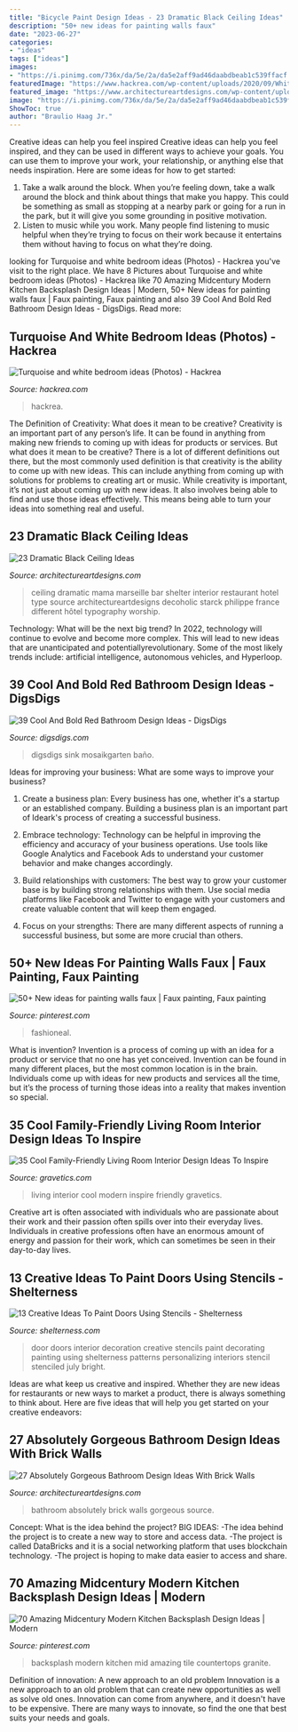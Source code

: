 ```yaml
---
title: "Bicycle Paint Design Ideas - 23 Dramatic Black Ceiling Ideas"
description: "50+ new ideas for painting walls faux"
date: "2023-06-27"
categories:
- "ideas"
tags: ["ideas"]
images:
- "https://i.pinimg.com/736x/da/5e/2a/da5e2aff9ad46daabdbeab1c539ffacf.jpg"
featuredImage: "https://www.hackrea.com/wp-content/uploads/2020/09/White-bedroom-with-turquoise-textured-wall-768x513.jpg"
featured_image: "https://www.architectureartdesigns.com/wp-content/uploads/2013/11/2117.jpg"
image: "https://i.pinimg.com/736x/da/5e/2a/da5e2aff9ad46daabdbeab1c539ffacf.jpg"
ShowToc: true
author: "Braulio Haag Jr."
---
```



Creative ideas can help you feel inspired
Creative ideas can help you feel inspired, and they can be used in different ways to achieve your goals. You can use them to improve your work, your relationship, or anything else that needs inspiration. Here are some ideas for how to get started: 
1. Take a walk around the block. When you’re feeling down, take a walk around the block and think about things that make you happy. This could be something as small as stopping at a nearby park or going for a run in the park, but it will give you some grounding in positive motivation. 
2. Listen to music while you work. Many people find listening to music helpful when they’re trying to focus on their work because it entertains them without having to focus on what they’re doing.

	

		
looking for Turquoise and white bedroom ideas (Photos) - Hackrea you've visit to the right place. We have 8 Pictures about Turquoise and white bedroom ideas (Photos) - Hackrea like 70 Amazing Midcentury Modern Kitchen Backsplash Design Ideas | Modern, 50+ New ideas for painting walls faux | Faux painting, Faux painting and also 39 Cool And Bold Red Bathroom Design Ideas - DigsDigs. Read more:
		
    
## Turquoise And White Bedroom Ideas (Photos) - Hackrea

<img loading=lazy src="https://www.hackrea.com/wp-content/uploads/2020/09/White-bedroom-with-turquoise-textured-wall-768x513.jpg" onerror="this.onerror=null;this.src='https://tse4.mm.bing.net/th?id=OIP.T3pOJq_gomq2eRjIZSKFUAHaE8&amp;pid=15.1';" alt="Turquoise and white bedroom ideas (Photos) - Hackrea">

_Source: hackrea.com_

>hackrea. 

	

The Definition of Creativity: What does it mean to be creative?
Creativity is an important part of any person’s life. It can be found in anything from making new friends to coming up with ideas for products or services. But what does it mean to be creative? There is a lot of different definitions out there, but the most commonly used definition is that creativity is the ability to come up with new ideas. This can include anything from coming up with solutions for problems to creating art or music. While creativity is important, it’s not just about coming up with new ideas. It also involves being able to find and use those ideas effectively. This means being able to turn your ideas into something real and useful.

    
## 23 Dramatic Black Ceiling Ideas

<img loading=lazy src="https://www.architectureartdesigns.com/wp-content/uploads/2013/11/2117.jpg" onerror="this.onerror=null;this.src='https://tse2.mm.bing.net/th?id=OIP.TBcuRHfllwe0n2_KX7UF2gAAAA&amp;pid=15.1';" alt="23 Dramatic Black Ceiling Ideas">

_Source: architectureartdesigns.com_

>ceiling dramatic mama marseille bar shelter interior restaurant hotel type source architectureartdesigns decoholic starck philippe france different hôtel typography worship. 

	

Technology: What will be the next big trend?
In 2022, technology will continue to evolve and become more complex. This will lead to new ideas that are unanticipated and potentiallyrevolutionary. Some of the most likely trends include: artificial intelligence, autonomous vehicles, and Hyperloop.

    
## 39 Cool And Bold Red Bathroom Design Ideas - DigsDigs

<img loading=lazy src="https://www.digsdigs.com/photos/red-bathroom-design-ideas-27.jpg" onerror="this.onerror=null;this.src='https://tse4.mm.bing.net/th?id=OIP.raVCIgTiyF8Hy3evHeu-GAHaJ4&amp;pid=15.1';" alt="39 Cool And Bold Red Bathroom Design Ideas - DigsDigs">

_Source: digsdigs.com_

>digsdigs sink mosaikgarten baño. 

	

Ideas for improving your business: What are some ways to improve your business?
1. Create a business plan: Every business has one, whether it's a startup or an established company. Building a business plan is an important part of Ideark's process of creating a successful business.
2. Embrace technology: Technology can be helpful in improving the efficiency and accuracy of your business operations. Use tools like Google Analytics and Facebook Ads to understand your customer behavior and make changes accordingly.

3. Build relationships with customers: The best way to grow your customer base is by building strong relationships with them. Use social media platforms like Facebook and Twitter to engage with your customers and create valuable content that will keep them engaged.

4. Focus on your strengths: There are many different aspects of running a successful business, but some are more crucial than others.

    
## 50+ New Ideas For Painting Walls Faux | Faux Painting, Faux Painting

<img loading=lazy src="https://i.pinimg.com/736x/ce/69/37/ce69373919817e005262b6b20adab2f2.jpg" onerror="this.onerror=null;this.src='https://tse1.mm.bing.net/th?id=OIP.uycFBRdCAsxEONWLdiHTIAAAAA&amp;pid=15.1';" alt="50+ New ideas for painting walls faux | Faux painting, Faux painting">

_Source: pinterest.com_

>fashioneal. 

	

What is invention?
Invention is a process of coming up with an idea for a product or service that no one has yet conceived. Invention can be found in many different places, but the most common location is in the brain. Individuals come up with ideas for new products and services all the time, but it’s the process of turning those ideas into a reality that makes invention so special.

    
## 35 Cool Family-Friendly Living Room Interior Design Ideas To Inspire

<img loading=lazy src="https://www.gravetics.com/wp-content/uploads/2016/11/Modern-living-room-ideas.jpg" onerror="this.onerror=null;this.src='https://tse4.mm.bing.net/th?id=OIP.1guBzI1aHKvMxA0QCH5GzQHaLE&amp;pid=15.1';" alt="35 Cool Family-Friendly Living Room Interior Design Ideas To Inspire">

_Source: gravetics.com_

>living interior cool modern inspire friendly gravetics. 

	

Creative art is often associated with individuals who are passionate about their work and their passion often spills over into their everyday lives. Individuals in creative professions often have an enormous amount of energy and passion for their work, which can sometimes be seen in their day-to-day lives.

    
## 13 Creative Ideas To Paint Doors Using Stencils - Shelterness

<img loading=lazy src="http://i.shelterness.com/decorating-doors-with-stencils-6.jpg" onerror="this.onerror=null;this.src='https://tse2.mm.bing.net/th?id=OIP.drVYAIkvCbb0LWTvdXAUdQAAAA&amp;pid=15.1';" alt="13 Creative Ideas To Paint Doors Using Stencils - Shelterness">

_Source: shelterness.com_

>door doors interior decoration creative stencils paint decorating painting using shelterness patterns personalizing interiors stencil stenciled july bright. 

	

Ideas are what keep us creative and inspired. Whether they are new ideas for restaurants or new ways to market a product, there is always something to think about. Here are five ideas that will help you get started on your creative endeavors: 

    
## 27 Absolutely Gorgeous Bathroom Design Ideas With Brick Walls

<img loading=lazy src="https://www.architectureartdesigns.com/wp-content/uploads/2014/02/2015.jpg" onerror="this.onerror=null;this.src='https://tse1.mm.bing.net/th?id=OIP.w-KfEPenmmES54U6Ys-M1wHaLI&amp;pid=15.1';" alt="27 Absolutely Gorgeous Bathroom Design Ideas With Brick Walls">

_Source: architectureartdesigns.com_

>bathroom absolutely brick walls gorgeous source. 

	

Concept: What is the idea behind the project?
BIG IDEAS: 
-The idea behind the project is to create a new way to store and access data. 
-The project is called DataBricks and it is a social networking platform that uses blockchain technology. 
-The project is hoping to make data easier to access and share.

    
## 70 Amazing Midcentury Modern Kitchen Backsplash Design Ideas | Modern

<img loading=lazy src="https://i.pinimg.com/736x/da/5e/2a/da5e2aff9ad46daabdbeab1c539ffacf.jpg" onerror="this.onerror=null;this.src='https://tse3.mm.bing.net/th?id=OIP.00jziI6bjaBRVPNObBOKlQHaLH&amp;pid=15.1';" alt="70 Amazing Midcentury Modern Kitchen Backsplash Design Ideas | Modern">

_Source: pinterest.com_

>backsplash modern kitchen mid amazing tile countertops granite. 

	

Definition of innovation: A new approach to an old problem
Innovation is a new approach to an old problem that can create new opportunities as well as solve old ones. Innovation can come from anywhere, and it doesn't have to be expensive. There are many ways to innovate, so find the one that best suits your needs and goals.

